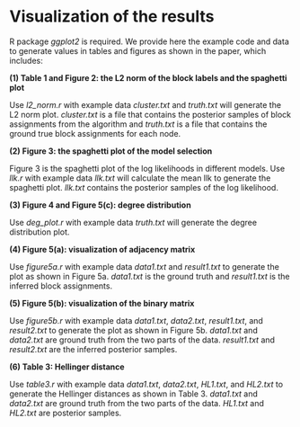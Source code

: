 # Visualization of the results

R package *ggplot2* is required. We provide here the example code and data to generate values in tables and figures as shown in the paper, which includes: 

**(1) Table 1 and Figure 2: the L2 norm of the block labels and the spaghetti plot**

Use *l2_norm.r* with example data *cluster.txt* and *truth.txt* will generate the L2 norm plot. *cluster.txt* is a file that contains the posterior samples of block assignments from the algorithm and *truth.txt* is a file that contains the ground true block assignments for each node. 

**(2) Figure 3: the spaghetti plot of the model selection**

Figure 3 is the spaghetti plot of the log likelihoods in different models. Use *llk.r* with example data *llk.txt* will calculate the mean llk to generate the spaghetti plot. *llk.txt* contains the posterior samples of the log likelihood.

**(3) Figure 4 and Figure 5(c): degree distribution**

Use *deg_plot.r* with example data *truth.txt* will generate the degree distribution plot.

**(4) Figure 5(a): visualization of adjacency matrix**

Use *figure5a.r* with example data *data1.txt* and *result1.txt* to generate the plot as shown in Figure 5a. *data1.txt* is the ground truth and *result1.txt* is the inferred block assignments.

**(5) Figure 5(b): visualization of the binary matrix**

Use *figure5b.r* with example data *data1.txt*, *data2.txt*, *result1.txt*, and *result2.txt* to generate the plot as shown in Figure 5b. *data1.txt* and *data2.txt* are ground truth from the two parts of the data. *result1.txt* and *result2.txt* are the inferred posterior samples.

**(6) Table 3: Hellinger distance**

Use *table3.r* with example data *data1.txt*, *data2.txt*, *HL1.txt*, and *HL2.txt* to generate the Hellinger distances as shown in Table 3. *data1.txt* and *data2.txt* are ground truth from the two parts of the data. *HL1.txt* and *HL2.txt* are posterior samples.

